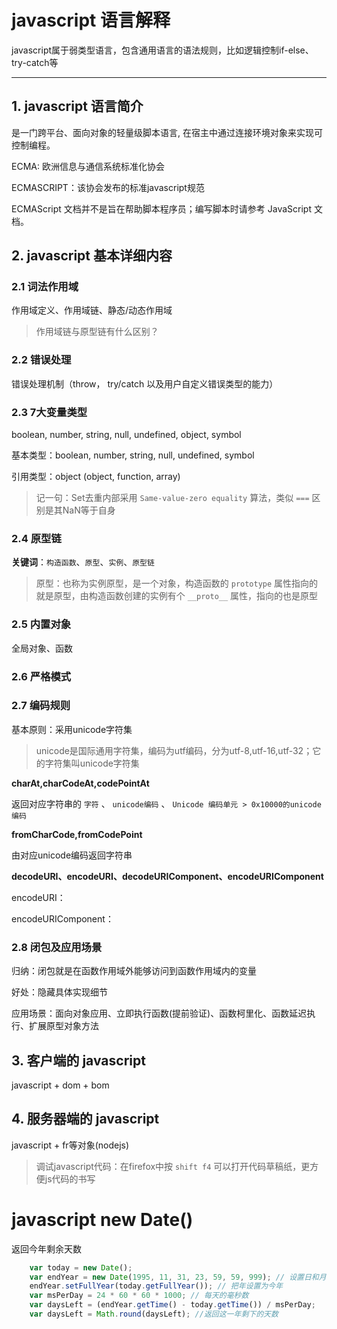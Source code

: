 # javascript 语言解释

javascript属于弱类型语言，包含通用语言的语法规则，比如逻辑控制if-else、try-catch等

****

## 1. javascript 语言简介

是一门跨平台、面向对象的轻量级脚本语言, 在宿主中通过连接环境对象来实现可控制编程。

ECMA: 欧洲信息与通信系统标准化协会

ECMASCRIPT：该协会发布的标准javascript规范

ECMAScript 文档并不是旨在帮助脚本程序员；编写脚本时请参考  JavaScript 文档。

## 2. javascript 基本详细内容

### 2.1 词法作用域

作用域定义、作用域链、静态/动态作用域

> 作用域链与原型链有什么区别？

### 2.2 错误处理

错误处理机制（throw， try/catch 以及用户自定义错误类型的能力）

### 2.3 7大变量类型

boolean, number, string, null, undefined, object, symbol

基本类型：boolean, number, string, null, undefined, symbol

引用类型：object (object, function, array)

> 记一句：Set去重内部采用 `Same-value-zero equality` 算法，类似 `===` 区别是其NaN等于自身

### 2.4 原型链

**关键词**：`构造函数`、`原型`、`实例`、`原型链`

> 原型：也称为实例原型，是一个对象，构造函数的 `prototype` 属性指向的就是原型，由构造函数创建的实例有个 `__proto__` 属性，指向的也是原型

### 2.5 内置对象

全局对象、函数

### 2.6 严格模式

### 2.7 编码规则

基本原则：采用unicode字符集

> unicode是国际通用字符集，编码为utf编码，分为utf-8,utf-16,utf-32；它的字符集叫unicode字符集

**charAt,charCodeAt,codePointAt**

返回对应字符串的 `字符` 、 `unicode编码` 、 `Unicode 编码单元 > 0x10000的unicode编码`

**fromCharCode,fromCodePoint**

由对应unicode编码返回字符串

**decodeURI、encodeURI、decodeURIComponent、encodeURIComponent**

encodeURI：

encodeURIComponent：

### 2.8 闭包及应用场景

归纳：闭包就是在函数作用域外能够访问到函数作用域内的变量

好处：隐藏具体实现细节

应用场景：面向对象应用、立即执行函数(提前验证)、函数柯里化、函数延迟执行、扩展原型对象方法

## 3. 客户端的 javascript

javascript + dom + bom

## 4. 服务器端的 javascript

javascript + fr等对象(nodejs)

> 调试javascript代码：在firefox中按 `shift f4` 可以打开代码草稿纸，更方便js代码的书写


# javascript new Date()

返回今年剩余天数

```javascript
	var today = new Date();
	var endYear = new Date(1995, 11, 31, 23, 59, 59, 999); // 设置日和月，注意，月份是0-11
	endYear.setFullYear(today.getFullYear()); // 把年设置为今年
	var msPerDay = 24 * 60 * 60 * 1000; // 每天的毫秒数
	var daysLeft = (endYear.getTime() - today.getTime()) / msPerDay;
	var daysLeft = Math.round(daysLeft); //返回这一年剩下的天数

```

